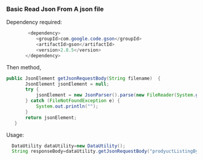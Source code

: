  
 ### Basic Read Json From A json file
 
 Dependency required:
 ```java
         <dependency>
            <groupId>com.google.code.gson</groupId>
            <artifactId>gson</artifactId>
            <version>2.8.5</version>
        </dependency>
 ```
 
 Then method,
 ```java
 public JsonElement getJsonRequestBody(String filename)  {
        JsonElement jsonElement = null;
        try {
            jsonElement = new JsonParser().parse(new FileReader(System.getProperty("user.dir") + "/testdata/requestbody/" + filename));
        } catch (FileNotFoundException e) {
            System.out.println("");
        }
        return jsonElement;
    }
```

Usage:
```java
  DataUtility dataUtility=new DataUtility();
  String responseBody=dataUtility.getJsonRequestBody("prodyuctListingByOwner.json").toString();
        
```

 

